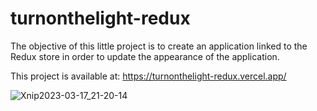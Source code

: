# turnonthelight-redux

The objective of this little project is to create an application linked to the Redux store in order to update the appearance of the application.

This project is available at: https://turnonthelight-redux.vercel.app/ 

![Xnip2023-03-17_21-20-14](https://user-images.githubusercontent.com/58122902/226028427-1c53d15b-b596-4d09-ab6b-f219d4416227.jpg)
